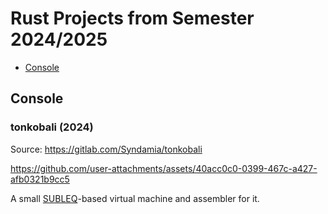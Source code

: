 # Rust Projects from Semester 2024/2025

- [Console](#console)

## Console

### tonkobali (2024)

Source: <https://gitlab.com/Syndamia/tonkobali>

https://github.com/user-attachments/assets/40acc0c0-0399-467c-a427-afb0321b9cc5

A small [SUBLEQ](https://en.wikipedia.org/wiki/One-instruction_set_computer#Subtract_and_branch_if_less_than_or_equal_to_zero)-based virtual machine and assembler for it.
